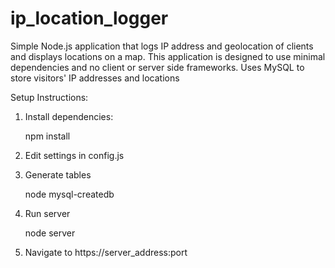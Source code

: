 # ip_location_logger
Simple Node.js application that logs IP address and geolocation of clients and displays locations on a map.
This application is designed to use minimal dependencies and no client or server side frameworks. Uses MySQL to store visitors' IP
addresses and locations

Setup Instructions:

1) Install dependencies:

      npm install

2) Edit settings in config.js

3) Generate tables

      node mysql-createdb

4) Run server

      node server

5) Navigate to https://server_address:port

